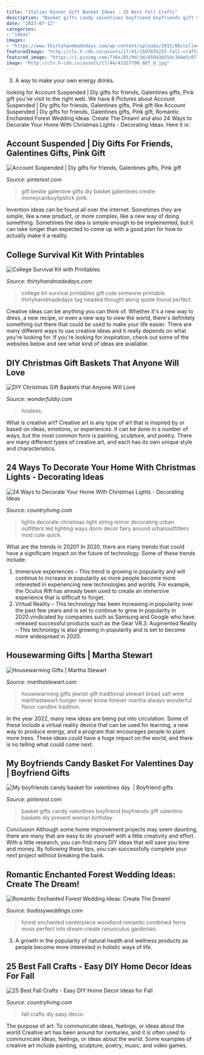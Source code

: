 ```yaml
---
title: "Italian Dinner Gift Basket Ideas : 25 Best Fall Crafts"
description: "Basket gifts candy valentines boyfriend boyfriends gift valentine baskets diy present woman birthday"
date: "2023-07-12"
categories:
- "ideas"
images:
- "https://www.thirtyhandmadedays.com/wp-content/uploads/2015/08/collegesurvivalkittag-650x975.png"
featuredImage: "http://clv.h-cdn.co/assets/17/41/1507835255-fall-crafts.jpg"
featured_image: "https://i.pinimg.com/736x/85/9d/3d/859d3d55dc344e5c07784a7e63fcda76--boyfriend-gifts-my-boyfriend.jpg"
image: "http://clv.h-cdn.co/assets/17/44/43327790_007_b.jpg"
---
```



3. A way to make your own energy drinks.

	

		
looking for Account Suspended | Diy gifts for friends, Galentines gifts, Pink gift you've visit to the right web. We have 8 Pictures about Account Suspended | Diy gifts for friends, Galentines gifts, Pink gift like Account Suspended | Diy gifts for friends, Galentines gifts, Pink gift, Romantic Enchanted Forest Wedding Ideas: Create The Dream! and also 24 Ways to Decorate Your Home With Christmas Lights - Decorating Ideas. Here it is:
		
    
## Account Suspended | Diy Gifts For Friends, Galentines Gifts, Pink Gift

<img loading=lazy src="https://i.pinimg.com/736x/d5/ca/e8/d5cae85de01ac05095a3b1419d7d871f.jpg" onerror="this.onerror=null;this.src='https://tse1.mm.bing.net/th?id=OIP.jtXSugJnQsTm8HKv5pi9AQHaLH&amp;pid=15.1';" alt="Account Suspended | Diy gifts for friends, Galentines gifts, Pink gift">

_Source: pinterest.com_

>gift bestie galentine gifts diy basket galentines create moneycanbuylipstick pink. 

	

Invention ideas can be found all over the internet. Sometimes they are simple, like a new product, or more complex, like a new way of doing something. Sometimes the idea is simple enough to be implemented, but it can take longer than expected to come up with a good plan for how to actually make it a reality.

    
## College Survival Kit With Printables

<img loading=lazy src="https://www.thirtyhandmadedays.com/wp-content/uploads/2015/08/collegesurvivalkittag-650x975.png" onerror="this.onerror=null;this.src='https://tse2.mm.bing.net/th?id=OIP.f_yys6WAF7JoGFj7To4xEwHaLH&amp;pid=15.1';" alt="College Survival Kit with Printables">

_Source: thirtyhandmadedays.com_

>college kit survival printables gift cute someone printable thirtyhandmadedays tag headed thought along quote found perfect. 

	

Creative ideas can be anything you can think of. Whether it's a new way to dress, a new recipe, or even a new way to view the world, there's definitely something out there that could be used to make your life easier. There are many different ways to use creative ideas and it really depends on what you're looking for. If you're looking for inspiration, check out some of the websites below and see what kind of ideas are available.

    
## DIY Christmas Gift Baskets That Anyone Will Love

<img loading=lazy src="https://cdn.wonderfuldiy.com/wp-content/uploads/2016/11/Holiday-hostess-Christmas-basket.jpg" onerror="this.onerror=null;this.src='https://tse3.mm.bing.net/th?id=OIP.xvgHPXqNvda6CH939kPt6AHaLI&amp;pid=15.1';" alt="DIY Christmas Gift Baskets that Anyone Will Love">

_Source: wonderfuldiy.com_

>hostess. 

	

What is creative art?
Creative art is any type of art that is inspired by or based on ideas, emotions, or experiences. It can be done in a number of ways, but the most common form is painting, sculpture, and poetry. There are many different types of creative art, and each has its own unique style and characteristics.

    
## 24 Ways To Decorate Your Home With Christmas Lights - Decorating Ideas

<img loading=lazy src="http://clv.h-cdn.co/assets/17/44/43327790_007_b.jpg" onerror="this.onerror=null;this.src='https://tse4.mm.bing.net/th?id=OIP.eTMc5RC7oGvFtgYz7rNbZAHaLH&amp;pid=15.1';" alt="24 Ways to Decorate Your Home With Christmas Lights - Decorating Ideas">

_Source: countryliving.com_

>lights decorate christmas light string mirror decorating urban outfitters led lighting ways dorm decor fairy around urbanoutfitters mod cute quick. 

	

What are the trends in 2020?
In 2020, there are many trends that could have a significant impact on the future of technology. Some of these trends include:
1. Immersive experiences – This trend is growing in popularity and will continue to increase in popularity as more people become more interested in experiencing new technologies and worlds. For example, the Oculus Rift has already been used to create an immersive experience that is difficult to forget.
2. Virtual Reality – This technology has been increasing in popularity over the past few years and is set to continue to grow in popularity in 2020.vindicated by companies such as Samsung and Google who have released successful products such as the Gear VR.3. Augmented Reality – This technology is also growing in popularity and is set to become more widespread in 2020.

    
## Housewarming Gifts | Martha Stewart

<img loading=lazy src="http://assets.marthastewart.com/styles/wmax-1500/d21/a98319_0900_giftbroom/a98319_0900_giftbroom_xl.jpg?itok=TuXqquK-" onerror="this.onerror=null;this.src='https://tse1.mm.bing.net/th?id=OIP.wyJYQsteZQz6M7iRzDdmpQAAAA&amp;pid=15.1';" alt="Housewarming Gifts | Martha Stewart">

_Source: marthastewart.com_

>housewarming gifts jewish gift traditional stewart bread salt wine marthastewart hunger never know forever martha always wonderful flavor candles tradition. 

	

In the year 2022, many new ideas are being put into circulation. Some of these include a virtual reality device that can be used for learning, a new way to produce energy, and a program that encourages people to plant more trees. These ideas could have a huge impact on the world, and there is no telling what could come next.

    
## My Boyfriends Candy Basket For Valentines Day ️ | Boyfriend Gifts

<img loading=lazy src="https://i.pinimg.com/736x/85/9d/3d/859d3d55dc344e5c07784a7e63fcda76--boyfriend-gifts-my-boyfriend.jpg" onerror="this.onerror=null;this.src='https://tse4.mm.bing.net/th?id=OIP.mLa2H71O1iaeQFY7iUw8ggHaJ3&amp;pid=15.1';" alt="My boyfriends candy basket for valentines day ️ | Boyfriend gifts">

_Source: pinterest.com_

>basket gifts candy valentines boyfriend boyfriends gift valentine baskets diy present woman birthday. 

	

Conclusion
Although some home improvement projects may seem daunting, there are many that are easy to do yourself with a little creativity and effort. With a little research, you can find many DIY ideas that will save you time and money. By following these tips, you can successfully complete your next project without breaking the bank.

    
## Romantic Enchanted Forest Wedding Ideas: Create The Dream!

<img loading=lazy src="https://bodasyweddings.com/wp-content/uploads/2017/03/enchanted-forest-centerpiece.jpg" onerror="this.onerror=null;this.src='https://tse2.mm.bing.net/th?id=OIP.Y5g7HHORx_Y-oMoevXVQpwHaLH&amp;pid=15.1';" alt="Romantic Enchanted Forest Wedding Ideas: Create The Dream!">

_Source: bodasyweddings.com_

>forest enchanted centerpiece woodland romantic combined ferns moss perfect into dream create ranunculus gardenias. 

	

3. A growth in the popularity of natural health and wellness products as people become more interested in holistic ways of life. 

    
## 25 Best Fall Crafts - Easy DIY Home Decor Ideas For Fall

<img loading=lazy src="http://clv.h-cdn.co/assets/17/41/1507835255-fall-crafts.jpg" onerror="this.onerror=null;this.src='https://tse3.mm.bing.net/th?id=OIP.xR9-zwXtJld0WNKq7ayo2gHaRY&amp;pid=15.1';" alt="25 Best Fall Crafts - Easy DIY Home Decor Ideas for Fall">

_Source: countryliving.com_

>fall crafts diy easy decor. 

	

The purpose of art: To communicate ideas, feelings, or ideas about the world
Creative art has been around for centuries, and it is often used to communicate ideas, feelings, or ideas about the world. Some examples of creative art include painting, sculpture, poetry, music, and video games.

